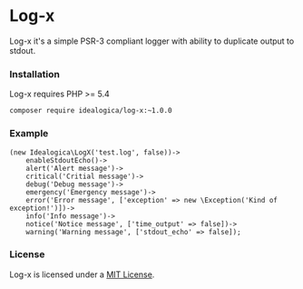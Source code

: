 # Log-x

Log-x it's a simple PSR-3 compliant logger with ability to duplicate output to stdout.

### Installation

Log-x requires PHP >= 5.4

```
composer require idealogica/log-x:~1.0.0
```

### Example

```
(new Idealogica\LogX('test.log', false))->
    enableStdoutEcho()->
    alert('Alert message')->
    critical('Critial message')->
    debug('Debug message')->
    emergency('Emergency message')->
    error('Error message', ['exception' => new \Exception('Kind of exception!')])->
    info('Info message')->
    notice('Notice message', ['time_output' => false])->
    warning('Warning message', ['stdout_echo' => false]);
```

### License

Log-x is licensed under a [MIT License](https://opensource.org/licenses/MIT).